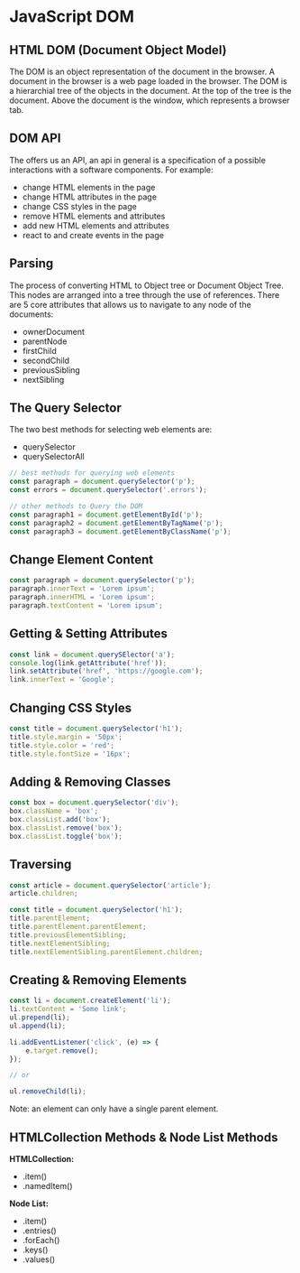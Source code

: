 # JavaScript DOM

## HTML DOM (Document Object Model)

The DOM is an object representation of the document in the browser. A document in the browser is a web page loaded in the browser. The DOM is a hierarchial tree of the objects in the document.
At the top of the tree is the document. Above the document is the window, which represents a browser tab.

## DOM API

The offers us an API, an api in general is a specification of a possible interactions with a software components. For example:

- change HTML elements in the page
- change HTML attributes in the page
- change CSS styles in the page
- remove HTML elements and attributes
- add new HTML elements and attributes
- react to and create events in the page

## Parsing

The process of converting HTML to Object tree or Document Object Tree. This nodes are arranged into a tree through the use of references. There are 5 core attributes that allows us to navigate to any node of the documents:

- ownerDocument
- parentNode
- firstChild
- secondChild
- previousSibling
- nextSibling

## The Query Selector

The two best methods for selecting web elements are:

- querySelector
- querySelectorAll

```js
// best methods for querying web elements
const paragraph = document.querySelector('p');
const errors = document.querySelector('.errors');

// other methods to Query the DOM
const paragraph1 = document.getElementById('p');
const paragraph2 = document.getElementByTagName('p');
const paragraph3 = document.getElementByClassName('p');
```

## Change Element Content

```js
const paragraph = document.querySelector('p');
paragraph.innerText = 'Lorem ipsum';
paragraph.innerHTML = 'Lorem ipsum';
paragraph.textContent = 'Lorem ipsum';
```

## Getting & Setting Attributes

```js
const link = document.querySElector('a');
console.log(link.getAttribute('href'));
link.setAttribute('href', 'https://google.com');
link.innerText = 'Google';
```

## Changing CSS Styles

```js
const title = document.querySelector('h1');
title.style.margin = '50px';
title.style.color = 'red';
title.style.fontSize = '16px';
```

## Adding & Removing Classes

```js
const box = document.querySelector('div');
box.className = 'box';
box.classList.add('box');
box.classList.remove('box');
box.classList.toggle('box');
```

## Traversing

```js
const article = document.querySelector('article');
article.children;

const title = document.querySelector('h1');
title.parentElement;
title.parentElement.parentElement;
title.previousElementSibling;
title.nextElementSibling;
title.nextElementSibling.parentElement.children;
```

## Creating & Removing Elements

```js
const li = document.createElement('li');
li.textContent = 'Some link';
ul.prepend(li);
ul.append(li);

li.addEventListener('click', (e) => {
    e.target.remove();
});

// or

ul.removeChild(li);
```
Note: an element can only have a single parent element.

## HTMLCollection Methods & Node List Methods

**HTMLCollection:**

- .item()
- .namedItem()

**Node List:**

- .item()
- .entries()
- .forEach()
- .keys()
- .values()
